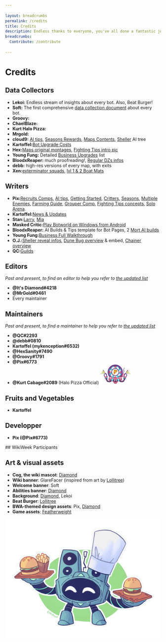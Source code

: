 ```yaml
---

layout: breadcrumbs
permalink: /credits
title: Credits
description: Endless thanks to everyone, you've all done a fantastic job!
breadcrumbs:
  Contribute: /contribute

---
```


# Credits

<div markdown="1" class="g-hcms g-hcms-contributors">

## Data Collectors

- **Lekoi:** Endless stream of insights about every bot. Also, Beat Burger!
- **Soft:** The first comprehensive [data collection document](<https://docs.google.com/spreadsheets/d/12SN-7zkujzGimENE1PVJyDKs99McAdWNKWhU25yzX_M/> "Soft's Botworld Tier List") about every bot.
- **Groovy:**
- **ChaelBlaze:**
- **Kurt Halo Pizza:**
- **Mrgold:**
- **cloud9:** [AI tips](</ai>), [Seasons Rewards](</seasons>), [Maps Contents](</maps>), [Sheller](</sheller>) AI tree
- **Kartoffel:**[Bot Upgrade Costs](</materials#costs>)
- **Hex:**[Maps original montages](</maps>), [Fighting Tips intro pic](</fighting>)
- **Young Fung:** Detailed [Business Upgrades](</business>) list
- **BloodxReaper:** much proofreading!, [Regular DZs infos](</danger-zones>)
- **debb:** high-res versions of every map, with exits
- **Xen:**[exterminator squads](</danger-zones#exterminator-squads>), [lvl 1 & 2 Boat Mats](</boat-materials>)


## Writers

- **Pix:**[Recruits Comps](</recruits-comp>), [AI tips](</ai>), [Getting Started](</getting-started>), [Critters](</critters>), [Seasons](</seasons>), [Multiple Enemies](</exploring#multiple-enemies>), [Farming Guide](</farming>), [Grouper Comp](</comps#grouper-comp>), [Fighting Tips concepts](<fighting#concepts>), [Solo Arena](</arena#solo-arena>).
- **Kartoffel:**[News & Updates](</news>)
- **Stan:**[Larry](</larry>), [Mia](</mia>)
- **Masked Critic:**[Play Botworld on Windows from Android](</play-on-windows>)
- **BloodxReaper:** AI Builds & Tips template for Bot Pages, 2 [Mort AI builds](</mort#ai-builds>)
- **Young Fung:**[Business Full Walkthrough](</business#new-botmasters>)
- **O.J.:**[Sheller reveal infos](</sheller>), [Dune Bug overview](</dune-bug>) & embed, [Chainer overview](</chainer>)
- **QC:**[Guilds](</guilds>)


## Editors

*Past and present, to find an editor to help you refer to [the updated list](</contribute>)*

- **@It's Diamond#4218**
- **@MrGold#0461**
- Every maintainer

</div>

## Maintainers
*Past and present, to find a maintainer to help you refer to [the updated list](/contribute)*

<div markdown="1" class="g-hcms g-hcms-maintainers">

- **@QC#2293**
- **@debb#0810**
- **Kartoffel (mykenception#6532)**
- **@HexSanity#7490**
- **@Groovy#1791**
- **@Pix#6773**
- **@Kurt Cabage#2089** (Halo Pizza Official) ![Halo Pizza](</assets/img/icons/halo-pizza.png> "Halo Pizza best delivery service for Delicious Pizzas all over Botworld!")


## Fruits and Vegetables

- **Kartoffel**

</div>

## Developper

- **Pix (@Pix#6773)**

<div markdown="1" class="ghcms ghcms-wikiweek">
## WikiWeek Participants

</div>


## Art & visual assets

<div markdown="1" class="g-hcms g-hcms-art">

- **Cog, the wiki mascot**: [Diamond](<https://youtu.be/dQw4w9WgXcQ>)
- **Wiki banner**: GlareFacer (inspired from art by [Lollitree](<https://twitter.com/lollitree_art>))
- **Welcome banner**: Soft
- **Abilities banner**: [Diamond](<https://youtu.be/dQw4w9WgXcQ>)
- **Background**: [Diamond](<https://youtu.be/dQw4w9WgXcQ>), Lekoi
- **Beat Burger**: [Lollitree](<https://twitter.com/lollitree_art>)
- **BWA-themed design assets**: Pix, [Diamond](<https://youtu.be/dQw4w9WgXcQ>)
- **Game assets**: [Featherweight](<https://www.featherweightgames.com/botworld>)

</div>


![Beat Burger logo](</assets/img/pics/beatburger.png> "Beat Burger logo")

<style type="text/css">.ghcms-maintainers img{display:block;}</style>
